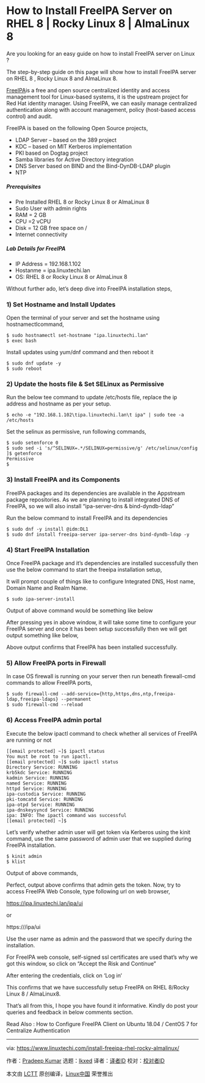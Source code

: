 [#]: subject: "How to Install FreeIPA Server on RHEL 8 | Rocky Linux 8 | AlmaLinux 8"
[#]: via: "https://www.linuxtechi.com/install-freeipa-rhel-rocky-almalinux/"
[#]: author: "Pradeep Kumar https://www.linuxtechi.com/author/pradeep/"
[#]: collector: "lkxed"
[#]: translator: " "
[#]: reviewer: " "
[#]: publisher: " "
[#]: url: " "

How to Install FreeIPA Server on RHEL 8 | Rocky Linux 8 | AlmaLinux 8
======

Are you looking for an easy guide on how to install FreeIPA server on Linux ?

The step-by-step guide on this page will show how to install FreeIPA server on RHEL 8 , Rocky Linux 8 and AlmaLinux 8.

[FreeIPA][1]is a free and open source centralized identity and access management tool for Linux-based systems, it is the upstream project for Red Hat identity manager. Using FreeIPA, we can easily manage centralized authentication along with account management, policy (host-based access control) and audit.

FreeIPA is based on the following Open Source projects,

- LDAP Server – based on the 389 project
- KDC – based on MIT Kerberos implementation
- PKI based on Dogtag project
- Samba libraries for Active Directory integration
- DNS Server based on BIND and the Bind-DynDB-LDAP plugin
- NTP

##### Prerequisites

- Pre Installed RHEL 8 or Rocky Linux 8 or AlmaLinux 8
- Sudo User with admin rights
- RAM = 2 GB
- CPU =2 vCPU
- Disk = 12 GB free space on /
- Internet connectivity

##### Lab Details for FreeIPA

- IP Address = 192.168.1.102
- Hostanme = ipa.linuxtechi.lan
- OS: RHEL 8 or Rocky Linux 8 or AlmaLinux 8

Without further ado, let’s deep dive into FreeIPA installation steps,

### 1) Set Hostname and Install Updates

Open the terminal of your server and set the hostname using hostnamectlcommand,

```
$ sudo hostnamectl set-hostname "ipa.linuxtechi.lan"
$ exec bash
```

Install updates using yum/dnf command and then reboot it

```
$ sudo dnf update -y
$ sudo reboot
```

### 2) Update the hosts file & Set SELinux as Permissive

Run the below tee command to update /etc/hosts file, replace the ip address and hostname as per your setup.

```
$ echo -e "192.168.1.102\tipa.linuxtechi.lan\t ipa" | sudo tee -a /etc/hosts
```

Set the selinux as permissive, run following commands,

```
$ sudo setenforce 0
$ sudo sed -i 's/^SELINUX=.*/SELINUX=permissive/g' /etc/selinux/config
]$ getenforce
Permissive
$
```

### 3) Install FreeIPA and its Components

FreeIPA packages and its dependencies are available in the Appstream package repositories. As we are planning to install integrated DNS of FreeIPA, so we will also install “ipa-server-dns & bind-dyndb-ldap”

Run the below command to install FreeIPA and its dependencies

```
$ sudo dnf -y install @idm:DL1
$ sudo dnf install freeipa-server ipa-server-dns bind-dyndb-ldap -y
```

### 4) Start FreeIPA Installation

Once FreeIPA package and it’s dependencies are installed successfully then use the below command to start the freeipa installation setup,

It will prompt couple of things like to configure Integrated DNS, Host name, Domain Name and Realm Name.

```
$ sudo ipa-server-install
```

Output of above command would be something like below

After pressing yes in above window, it will take some time to configure your FreeIPA server and once it has been setup successfully then we will get output something like below,

Above output confirms that FreeIPA has been installed successfully.

### 5) Allow FreeIPA ports in Firewall

In case OS firewall is running on your server then run beneath firewall-cmd commands to allow FreeIPA ports,

```
$ sudo firewall-cmd --add-service={http,https,dns,ntp,freeipa-ldap,freeipa-ldaps} --permanent
$ sudo firewall-cmd --reload
```

### 6) Access FreeIPA admin portal

Execute the below ipactl command to check whether all services of FreeIPA are running or not

```
[[email protected] ~]$ ipactl status
You must be root to run ipactl.
[[email protected] ~]$ sudo ipactl status
Directory Service: RUNNING
krb5kdc Service: RUNNING
kadmin Service: RUNNING
named Service: RUNNING
httpd Service: RUNNING
ipa-custodia Service: RUNNING
pki-tomcatd Service: RUNNING
ipa-otpd Service: RUNNING
ipa-dnskeysyncd Service: RUNNING
ipa: INFO: The ipactl command was successful
[[email protected] ~]$
```

Let’s verify whether admin user will get token via Kerberos using the kinit command, use the same password of admin user that we supplied during FreeIPA installation.

```
$ kinit admin
$ klist
```

Output of above commands,

Perfect, output above confirms that admin gets the token. Now, try to access FreeIPA Web Console, type following url on web browser,

https://ipa.linuxtechi.lan/ipa/ui

or

https://<Server-IPAddress>/ipa/ui

Use the user name as admin and the password that we specify during the installation.

For FreeIPA web console, self-signed ssl certificates are used that’s why we got this window, so click on “Accept the Risk and Continue”

After entering the credentials, click on ‘Log in‘

This confirms that we have successfully setup FreeIPA on RHEL 8/Rocky Linux 8 / AlmaLinux8.

That’s all from this, I hope you have found it informative. Kindly do post your queries and feedback in below comments section.

Read Also : How to Configure FreeIPA Client on Ubuntu 18.04 / CentOS 7 for Centralize Authentication

--------------------------------------------------------------------------------

via: https://www.linuxtechi.com/install-freeipa-rhel-rocky-almalinux/

作者：[Pradeep Kumar][a]
选题：[lkxed][b]
译者：[译者ID](https://github.com/译者ID)
校对：[校对者ID](https://github.com/校对者ID)

本文由 [LCTT](https://github.com/LCTT/TranslateProject) 原创编译，[Linux中国](https://linux.cn/) 荣誉推出

[a]: https://www.linuxtechi.com/author/pradeep/
[b]: https://github.com/lkxed/
[1]: https://www.freeipa.org/page/Main_Page